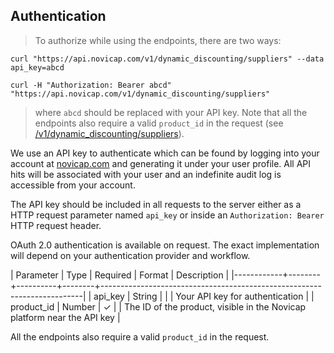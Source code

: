 ## Authentication

> To authorize while using the endpoints, there are two ways:

```shell
curl "https://api.novicap.com/v1/dynamic_discounting/suppliers" --data api_key=abcd

curl -H "Authorization: Bearer abcd" "https://api.novicap.com/v1/dynamic_discounting/suppliers"
```

> where `abcd` should be replaced with your API key. Note that all the endpoints also require a valid `product_id` in the request (see [/v1/dynamic_discounting/suppliers](#add-suppliers)).

We use an API key to authenticate which can be found by logging into your account at [novicap.com](https://www.novicap.com) and generating it under your user profile. All API hits will be associated with your user and an indefinite audit log is accessible from your account.

The API key should be included in all requests to the server either as a HTTP request parameter named `api_key` or inside an `Authorization: Bearer` HTTP request header.

OAuth 2.0 authentication is available on request. The exact implementation will depend on your authentication provider and workflow.

| Parameter  | Type   | Required | Format | Description                                                             |
|------------+--------+----------+--------+-------------------------------------------------------------------------|
| api_key    | String |          |        | Your API key for authentication                                         |
| product_id | Number | ✓        |        | The ID of the product, visible in the Novicap platform near the API key |

All the endpoints also require a valid `product_id` in the request.

